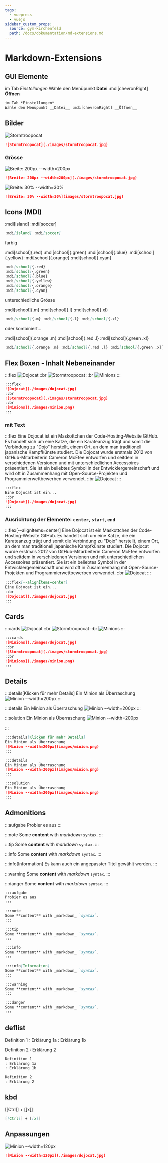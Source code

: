 ```yaml
---
tags:
  - vuepress
  - vuejs
sidebar_custom_props:
  source: gym-kirchenfeld
  path: /docs/dokumentation/md-extensions.md
---
```


# Markdown-Extensions
## GUI Elemente

im Tab *Einstellungen*
Wähle den Menüpunkt __Datei__ :mdi[chevronRight] __Öffnen__

``` md
im Tab *Einstellungen*
Wähle den Menüpunkt __Datei__ :mdi[chevronRight] __Öffnen__
```

## Bilder
![Stormtroopocat](./images/stormtroopocat.jpg)

``` md
![Stormtroopocat](./images/stormtroopocat.jpg)
```

### Grösse
![Breite: 200px --width=200px](./images/stormtroopocat.jpg)

``` md
![Breite: 200px --width=200px](./images/stormtroopocat.jpg)
```

![Breite: 30%  --width=30%](images/stormtroopocat.jpg)

``` md
![Breite: 30% --width=30%](images/stormtroopocat.jpg)
```

## Icons (MDI)

:mdi[island] :mdi[soccer]

```md
:mdi[island] :mdi[soccer]
```

farbig

:mdi[school]{.red} :mdi[school]{.green} :mdi[school]{.blue} :mdi[school]{.yellow} :mdi[school]{.orange} :mdi[school]{.cyan}

```md
:mdi[school]{.red} 
:mdi[school]{.green}
:mdi[school]{.blue}
:mdi[school]{.yellow}
:mdi[school]{.orange}
:mdi[school]{.cyan}
```

unterschiedliche Grösse

:mdi[school]{.m} :mdi[school]{.l} :mdi[school]{.xl}

```md
:mdi[school]{.m} :mdi[school]{.l} :mdi[school]{.xl}
```

oder kombiniert...

:mdi[school]{.orange .m} :mdi[school]{.red .l} :mdi[school]{.green .xl}

```md
:mdi[school]{.orange .m} :mdi[school]{.red .l} :mdi[school]{.green .xl}
```


## Flex Boxen - Inhalt Nebeneinander

:::flex
![Dojocat](./images/dojocat.jpg)
::br
![Stormtroopocat](./images/stormtroopocat.jpg)
::br
![Minions](./images/minion.png)
:::

```md
:::flex
![Dojocat](./images/dojocat.jpg)
::br
![Stormtroopocat](./images/stormtroopocat.jpg)
::br
![Minions](./images/minion.png)
:::
```

### mit Text
:::flex
Eine Dojocat ist ein Maskottchen der Code-Hosting-Website GitHub. Es handelt sich um eine Katze, die ein Karateanzug trägt und somit die Verbindung zu "Dojo" herstellt, einem Ort, an dem man traditionell japanische Kampfkünste studiert. Die Dojocat wurde erstmals 2012 von GitHub-Mitarbeiterin Cameron McEfee entworfen und seitdem in verschiedenen Versionen und mit unterschiedlichen Accessoires präsentiert. Sie ist ein beliebtes Symbol in der Entwicklergemeinschaft und wird oft in Zusammenhang mit Open-Source-Projekten und Programmierwettbewerben verwendet.
::br
![Dojocat](./images/dojocat.jpg)
:::

```md
:::flex
Eine Dojocat ist ein...
::br
![Dojocat](./images/dojocat.jpg)
:::
```

### Ausrichtung der Elemente: `center`, `start`, `end`

:::flex[--alignItems=center]
Eine Dojocat ist ein Maskottchen der Code-Hosting-Website GitHub. Es handelt sich um eine Katze, die ein Karateanzug trägt und somit die Verbindung zu "Dojo" herstellt, einem Ort, an dem man traditionell japanische Kampfkünste studiert. Die Dojocat wurde erstmals 2012 von GitHub-Mitarbeiterin Cameron McEfee entworfen und seitdem in verschiedenen Versionen und mit unterschiedlichen Accessoires präsentiert. Sie ist ein beliebtes Symbol in der Entwicklergemeinschaft und wird oft in Zusammenhang mit Open-Source-Projekten und Programmierwettbewerben verwendet.
::br
![Dojocat](./images/dojocat.jpg)
:::

```md
:::flex[--alignItems=center]
Eine Dojocat ist ein...
::br
![Dojocat](./images/dojocat.jpg)
:::
```
## Cards

:::cards
![Dojocat](./images/dojocat.jpg)
::br
![Stormtroopocat](./images/stormtroopocat.jpg)
::br
![Minions](./images/minion.png)
:::

```md
:::cards
![Minions](./images/dojocat.jpg)
::br
![Stormtroopocat](./images/stormtroopocat.jpg)
::br
![Minions](./images/minion.png)
:::
```

## Details


:::details[Klicken für mehr Details]
Ein Minion als Überraschung
![Minion --width=200px](images/minion.png)
:::


:::details
Ein Minion als Überraschung
![Minion --width=200px](images/minion.png)
:::

:::solution
Ein Minion als Überraschung
![Minion --width=200px](images/minion.png)

:::

```md
:::details[Klicken für mehr Details]
Ein Minion als Überraschung
![Minion --width=200px](images/minion.png)
:::

:::details
Ein Minion als Überraschung
![Minion --width=200px](images/minion.png)
:::

:::solution
Ein Minion als Überraschung
![Minion --width=200px](images/minion.png)
:::
```

## Admonitions

:::aufgabe
Probier es aus
:::

:::note
Some **content** with _markdown_ `syntax`.
:::

:::tip
Some **content** with _markdown_ `syntax`.
:::

:::info
Some **content** with _markdown_ `syntax`.
:::

:::info[Information]
Es kann auch ein angepasster Titel gewählt werden.
:::

:::warning
Some **content** with _markdown_ `syntax`.
:::

:::danger
Some **content** with _markdown_ `syntax`.
:::

```md
:::aufgabe
Probier es aus
:::

:::note
Some **content** with _markdown_ `syntax`.
:::

:::tip
Some **content** with _markdown_ `syntax`.
:::

:::info
Some **content** with _markdown_ `syntax`.
:::

:::info[Information]
Some **content** with _markdown_ `syntax`.
:::

:::warning
Some **content** with _markdown_ `syntax`.
:::

:::danger
Some **content** with _markdown_ `syntax`.
:::
```

## deflist

Definition 1
: Erklärung 1a
: Erklärung 1b

Definition 2
: Erklärung 2

``` md
Definition 1
: Erklärung 1a
: Erklärung 1b

Definition 2
: Erklärung 2
```


## kbd
[[Ctrl]] + [[x]]

``` md
[[Ctrl]] + [[x]]
```



## Anpassungen

![Minion --width=120px](./images/dojocat.jpg)

```md
![Minion --width=120px](./images/dojocat.jpg)
```
